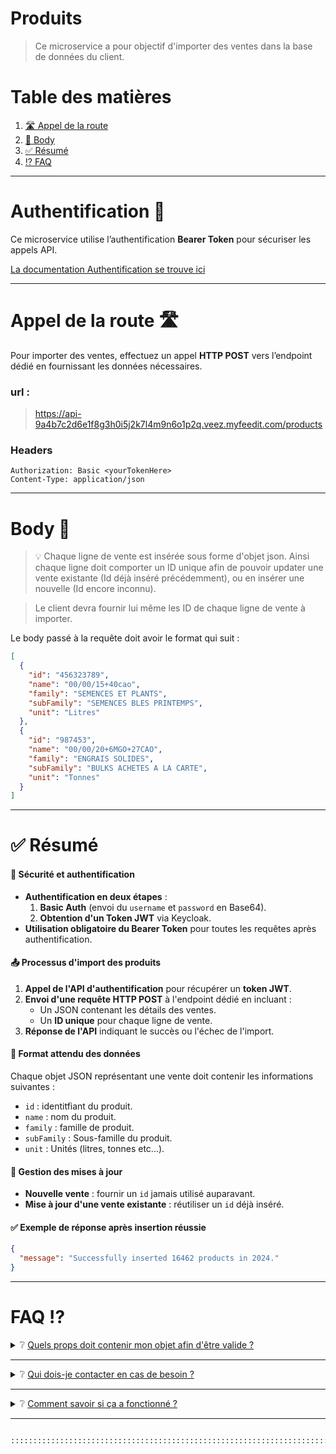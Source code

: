 # Produits

> Ce microservice a pour objectif d'importer des ventes dans la base de données du client.

# Table des matières

1. [🛣️ Appel de la route](#appel-route)
2. [📖 Body](#body)
3. [✅ Résumé](#resume)
4. [⁉️ FAQ](#faq)

---

# Authentification 🪪

Ce microservice utilise l’authentification **Bearer Token** pour sécuriser les appels API.

[La documentation Authentification se trouve ici](authentification.md)

---

# <a id="appel-route"></a> Appel de la route 🛣️

Pour importer des ventes, effectuez un appel **HTTP POST** vers l’endpoint dédié en fournissant les données nécessaires.

### url :

> https://api-9a4b7c2d6e1f8g3h0i5j2k7l4m9n6o1p2q.veez.myfeedit.com/products

### Headers

```http
Authorization: Basic <yourTokenHere>
Content-Type: application/json
```

---

# <a id="body"></a> Body 📖

> 💡 Chaque ligne de vente est insérée sous forme d'objet json. Ainsi chaque ligne doit comporter un ID unique afin de pouvoir updater une vente existante (Id déjà inséré précédemment), ou en insérer une nouvelle (Id encore inconnu).

> Le client devra fournir lui même les ID de chaque ligne de vente à importer.

Le body passé à la requête doit avoir le format qui suit :

```json
[
  {
    "id": "456323789",
    "name": "00/00/15+40cao",
    "family": "SEMENCES ET PLANTS",
    "subFamily": "SEMENCES BLES PRINTEMPS",
    "unit": "Litres"
  },
  {
    "id": "987453",
    "name": "00/00/20+6MGO+27CAO",
    "family": "ENGRAIS SOLIDES",
    "subFamily": "BULKS ACHETES A LA CARTE",
    "unit": "Tonnes"
  }
]
```

---

# ✅ <a id="resume"></a> Résumé

#### 🔐 Sécurité et authentification

- **Authentification en deux étapes** :
  1. **Basic Auth** (envoi du `username` et `password` en Base64).
  2. **Obtention d'un Token JWT** via Keycloak.
- **Utilisation obligatoire du Bearer Token** pour toutes les requêtes après authentification.

#### 📤 Processus d'import des produits

1. **Appel de l'API d'authentification** pour récupérer un **token JWT**.
2. **Envoi d'une requête HTTP POST** à l'endpoint dédié en incluant :
   - Un JSON contenant les détails des ventes.
   - Un **ID unique** pour chaque ligne de vente.
3. **Réponse de l'API** indiquant le succès ou l'échec de l'import.

#### 📌 Format attendu des données

Chaque objet JSON représentant une vente doit contenir les informations suivantes :

- `id` : identitfiant du produit.
- `name` : nom du produit.
- `family` : famille de produit.
- `subFamily` : Sous-famille du produit.
- `unit` : Unités (litres, tonnes etc...).

#### 🔄 Gestion des mises à jour

- **Nouvelle vente** : fournir un `id` jamais utilisé auparavant.
- **Mise à jour d'une vente existante** : réutiliser un `id` déjà inséré.

#### ✅ Exemple de réponse après insertion réussie

```json
{
  "message": "Successfully inserted 16462 products in 2024."
}
```

---

# <a id="faq"></a> FAQ ⁉️

<details>
  <summary>❔ <u>Quels props doit contenir mon objet afin d'être valide ?</u></summary>
  
  Chaque objet doit contenir :

- Un **ID** (défini par le client)
- Un **name**
- Un **family**
- Un **subFamily**
- Une **unit**
</details>

---

<details>
	<summary> ❔ <u>Qui dois-je contacter en cas de besoin ?</u></summary>
    L'équipe Feed'it se fera un plaisir de répondre a toutes les questions !

</details>

---

<details>
	<summary> ❔ <u>Comment savoir si ça a fonctionné ?</u></summary>
	Une réponse sera fournie une fois l'insertion terminée.
<pre>	
{
	"success": true,
	"message": "Successfully inserted 4 new sales,
	"requestedYear": "2025",
	"businessEntity": "FEEDIT"
}
		</pre>
</details>

---

```txt

::::::::::::::::::::::::::::::::::::::::::::::::::::::::::::::::::::::::::::::::::::::::::::::::::::::: ::::::::::::::::. ::::::::::::::::::::::::::::::::::. ::.....::::::::::::::::::::::::::::::::: ::::::::::::::: @@@@@@-:::::::::::::::::::::::::::::::::: @@@ .:.@@@:::. .::::::::::::::::::::::::: ::::::::::::::: @@@ . :::::::::::::::::::::::::::::::::: @@ .:.:@#.:: %@@%.:: .:::::::::::::::::: ::::::::::::::: @@ ...::::::::::::::::::::::::::::::::::: @@ .:..@+.:-.-@@..::.@@@ :::::::::::::::::: :::::::::::-. @@ .::.........::::::......:::::: @@ .:._@@.::. . .@ .:::::::::::::: :::::::::::- @@@@@@@@@....@@@@@@%..:::._%@@%%#.:::. @@@@@@@@@ .::....::.+@@..@@@@@@@@@@.:::::::::::::: :::::::::::- @@ ..@@@....#@@..:-##:....##+.. #@@% @@@ .::::::::. %% . :@ .:::::::::::::: ::::::::::::::. @@ ::.@@=......=@#.:_#......._#. .@@ .:: @@ .::::::::. %% .:. @@. ..:::::::::::::::: ::::::::::::::: @@ -:.@@@@@@@@@@@@.:_#%@@@@@@%%: :@@ ::: @@ .::::::::. %% .:. @@: :::::::::::::::::: ::::::::::::::: @@ ::.@@:..........:_#.........: :@@ :: @@ ::::::::. %% .:. @@. :::::::::::::::::: ::::::::::::::: @@: -:..@@@.......=..+##.......-:. @@: @@@@ -:::::::. %% .:: @@: :::::::::::::: ::::::::::::::: @@@ -::..@@@@@@@@@@.:..#%%%%%%@%:: @@@@@@@ @@@ ::::::::..@@=.:: #@@@@@@ :::::::::::::: ::::::::::::::: .-:::............:::.........::: -:::::::: .::. :::::::::::::: :::::::::::::::::.::::::::::::::::::::::::::::::::::::...::::::::::::::::::::::::::...::::::::::::::::: :::::::::::::::::::::::::::::::::::::::::::::::::::::::::::::::::::::::::::::::::::::::::::::::::::::::

```

```

```
